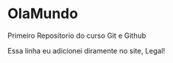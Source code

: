 # OlaMundo
 Primeiro Repositorio do curso Git e Github
	
 Essa linha eu adicionei diramente no site, Legal!
